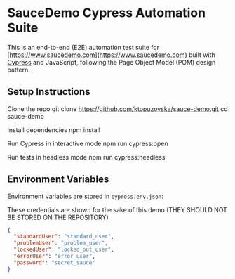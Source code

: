 # SauceDemo Cypress Automation Suite

This is an end-to-end (E2E) automation test suite for [https://www.saucedemo.com](https://www.saucedemo.com) built with [Cypress](https://www.cypress.io/) and JavaScript, following the Page Object Model (POM) design pattern.

## Setup Instructions

Clone the repo
git clone https://github.com/ktopuzovska/sauce-demo.git
cd sauce-demo

Install dependencies
npm install

Run Cypress in interactive mode
npm run cypress:open

Run tests in headless mode
npm run cypress:headless

## Environment Variables

Environment variables are stored in `cypress.env.json`:

These credentials are shown for the sake of this demo (THEY SHOULD NOT BE STORED ON THE REPOSITORY)
```json
{
  "standardUser": "standard_user",
  "problemUser": "problem_user",
  "lockedUser": "locked_out_user",
  "errorUser": "error_user",
  "password": "secret_sauce"
}